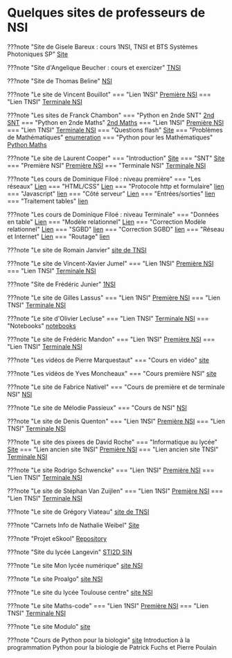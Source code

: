 # Quelques sites de professeurs de NSI

???note "Site de Gisele Bareux : cours 1NSI, TNSI et BTS Systèmes Photoniques SP"
    [Site](http://gisele.bareux.free.fr/)

???note "Site d'Angelique Beucher : cours et exercizer"
    [TNSI](https://infosite27.forge.aeif.fr/informatique-au-lycee-prevert/)

???note "Site de Thomas Beline"
    [NSI](https://kxs.fr/cours/)


???note "Le site de Vincent Bouillot"
    === "Lien 1NSI"
        [Première NSI](https://ferney-nsi.gitlab.io/premiere/)
    === "Lien TNSI"
        [Terminale NSI](https://ferney-nsi.gitlab.io/terminale/)

???note "Les sites de Franck Chambon"
    === "Python en 2nde SNT"
        [2nd SNT](https://ens-fr.gitlab.io/algo0)
    === "Python en 2nde Maths"
        [2nd Maths](https://ens-fr.gitlab.io/flash)
    === "Lien 1NSI"
        [Première NSI](https://ens-fr.gitlab.io/algo1/)
    === "Lien TNSI"
        [Terminale NSI](https://ens-fr.gitlab.io/algo2/)
    === "Questions flash"
        [Site](https://ens-fr.gitlab.io/flash/)
    === "Problèmes de Mathématiques"
        [enumeration](https://ens-fr.gitlab.io/enumeration/)
    === "Python pour les Mathématiques"
        [Python Maths](https://ens-fr.gitlab.io/python_maths/)

???note "Le site de Laurent Cooper"
    === "Introduction"
        [Site](http://lycee.educinfo.org/index.php?page=introduction&activite=signedint)
    === "SNT"
        [Site](http://lycee.educinfo.org/index.php?page=SNT)
    === "Première NSI"
        [Première NSI](http://lycee.educinfo.org/index.php?page=NSI1)
    === "Terminale NSI"
        [Terminale NSI](http://lycee.educinfo.org/index.php?page=NSIT)

???note "Les cours de Dominique Filoé : niveau première"
    === "Les réseaux"
        [Lien](http://siingenieur.free.fr/nsi/site_reseau/index.html)
    === "HTML/CSS"
        [Lien](http://siingenieur.free.fr/nsi/site_htmlcss/index.html)
    === "Protocole http et formulaire"
        [lien](http://siingenieur.free.fr/nsi/site_httpgetpost/)
    === "Javascript"
        [lien](http://siingenieur.free.fr/nsi/site_javascript/)
    === "Côté serveur"
        [Lien](http://siingenieur.free.fr/nsi/site_serveur/)
    === "Entrées/sorties"
        [lien](http://siingenieur.free.fr/nsi/site_ihm/)
    === "Traitement tables"
        [lien](http://siingenieur.free.fr/nsi/site_courstable/)

???note "Les cours  de Dominique Filoé : niveau Terminale"
    === "Données en table"
        [Lien](http://siingenieur.free.fr/nsi/site_table/)
    === "Modèle relationnel"
        [Lien](http://siingenieur.free.fr/nsi/site_modelerelationnel/)
    === "Correction Modèle relationnel"
        [Lien](http://siingenieur.free.fr/nsi/correction_modelerelationnel/)
    === "SGBD"
        [lien](http://siingenieur.free.fr/nsi/site_sql/)
    === "Correction SGBD"
        [lien](http://siingenieur.free.fr/nsi/correction_sql/)
    === "Réseau et Internet"
        [Lien](http://siingenieur.free.fr/nsi/site_reseau/)
    === "Routage"
        [lien](http://siingenieur.free.fr/nsi/site_routage/)

???note "Le site de Romain Janvier"
    [site de TNSI](http://nsiterminale.janviercommelemois.fr/)

???note "Le site de Vincent-Xavier Jumel"
    === "Lien 1NSI"
        [Première NSI](https://lamadone.frama.io/informatique/premiere-nsi/index.html)
    === "Lien TNSI"
        [Terminale NSI](https://lamadone.frama.io/informatique/terminale-nsi/index.html)

???note "Site de Frédéric Junier"
    [1NSI](https://frederic-junier.gitlab.io/parc-nsi/chapitre21/http-git/)



???note "Le site de Gilles Lassus"
    === "Lien 1NSI"
        [Première NSI](https://glassus.github.io/premiere_nsi/)
    === "Lien TNSI"
        [Terminale NSI](https://glassus.github.io/terminale_nsi/)


???note "Le site d'Olivier Lecluse"
    === "Lien TNSI"
        [Terminale NSI](https://www.lecluse.fr/nsi/NSI_T/)
    === "Notebooks"
        [notebooks](https://notebooks.lecluse.fr/)



???note "Le site de Frédéric Mandon"
    === "Lien 1NSI"
        [Première NSI](http://www.maths-info-lycee.fr/nsi_1ere.html)
    === "Lien TNSI"
        [Terminale NSI](http://www.maths-info-lycee.fr/nsi.html)    

???note "Les vidéos de Pierre Marquestaut"
    === "Cours en vidéo"
        [site](https://peertube.lyceeconnecte.fr/c/pierre.marquestaut_channel/videos?s=1)

???note "Les vidéos de Yves Moncheaux"
    === "Cours première NSI"
        [site](https://clogique.fr/nsi/premiere/)


        

???note "Le site de Fabrice Nativel"
    === "Cours de première et de terminale NSI"
        [NSI](https://fabricenativel.github.io/)

???note "Le site de Mélodie Passieux"
    === "Cours de NSI"
        [NSI](https://drive.google.com/drive/folders/1DpWhTE5yVi2dAaAUc-AXbXkJ5LBXWh32)


???note "Le site de Denis Quenton"
    === "Lien 1NSI"
        [Première NSI](https://angellier.gitlab.io/nsi/premiere/)
    === "Lien TNSI"
        [Terminale NSI](https://angellier.gitlab.io/nsi/terminale/)



???note "Le site des pixees de David Roche"
    === "Informatique au lycée"
        [Site](https://pixees.fr/informatiquelycee/)
    === "Lien ancien site 1NSI"
        [Première NSI](https://pixees.fr/informatiquelycee/n_site/nsi_prem.html)
    === "Lien ancien site TNSI"
        [Terminale NSI](https://pixees.fr/informatiquelycee/n_site/nsi_term.html)


???note "Le site Rodrigo Schwencke"
    === "Lien 1NSI"
        [Première NSI](https://eskool.gitlab.io/1nsi/)
    === "Lien TNSI"
        [Terminale NSI](https://eskool.gitlab.io/tnsi/)

???note "Le site de  Stéphan Van Zuijlen"
    === "Lien 1NSI"
        [Première NSI](https://isn-icn-ljm.pagesperso-orange.fr/1-NSI/index.html)
    === "Lien TNSI"
        [Terminale NSI](https://isn-icn-ljm.pagesperso-orange.fr/NSI-TLE/index.html)   



???note "Le site de Grégory Viateau"
    [site de TNSI](http://tnsi.free.fr/)

???note "Carnets Info de Nathalie Weibel"
    [Site](https://www.carnets.info/)



???note "Projet eSkool"
    [Repository](https://gitlab.com/eskool/tnsi/-/tree/main)

    


???note "Site du lycée Langevin"
    [STI2D SIN](http://tsin.langevin-la-seyne.fr/SIN/)


???note "Le site Mon lycée numérique"
    [site NSI](http://www.monlyceenumerique.fr/index_nsi.html)

???note "Le site Proalgo"
    [site NSI](https://progalgo.fr/)


???note "Le site du lycée Toulouse centre"
    [site NSI](https://sites.google.com/view/nsi-toulouse-centre/accueil)


???note "Le site Maths-code"
    === "Lien 1NSI"
        [Première NSI](http://maths-code.fr/cours/premiere-nsi-2/)
    === "Lien TNSI"
        [Terminale NSI](http://maths-code.fr/cours/terminale-nsi/)




???note "Le site Modulo"
    [site](https://dev-apprendre.modulo-info.ch/index.html)


???note "Cours de Python pour la biologie"
    [site](https://python.sdv.univ-paris-diderot.fr/)  Introduction à la programmation Python pour la biologie de Patrick Fuchs et Pierre Poulain


    
